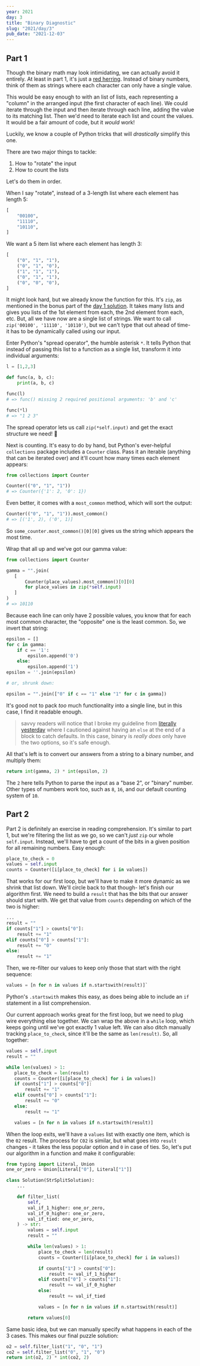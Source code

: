 ```yaml
---
year: 2021
day: 3
title: "Binary Diagnostic"
slug: "2021/day/3"
pub_date: "2021-12-03"
---
```


## Part 1

Though the binary math may look intimidating, we can actually avoid it entirely. At least in part 1, it's just a [red herring](https://en.wikipedia.org/wiki/Red_herring). Instead of binary numbers, think of them as strings where each character can only have a single value.

This would be easy enough to with an list of lists, each representing a "column" in the arranged input (the first character of each line). We could iterate through the input and then iterate through each line, adding the value to its matching list. Then we'd need to iterate each list and count the values. It would be a fair amount of code, but it _would_ work!

Luckily, we know a couple of Python tricks that will _drastically_ simplify this one.

There are two major things to tackle:

1. How to "rotate" the input
2. How to count the lists

Let's do them in order.

When I say "rotate", instead of a 3-length list where each element has length 5:

```py
[
    "00100",
    "11110",
    "10110",
]
```

We want a 5 item list where each element has length 3:

```py
[
    ("0", "1", "1"),
    ("0", "1", "0"),
    ("1", "1", "1"),
    ("0", "1", "1"),
    ("0", "0", "0"),
]
```

It might look hard, but we already know the function for this. It's `zip`, as mentioned in the bonus part of the [day 1 solution](/writeups/2021/day/1/#part-2). It takes many lists and gives you lists of the 1st element from each, the 2nd element from each, etc. But, all we have now are a single list of strings. We want to call `zip('00100', '11110', '10110')`, but we can't type that out ahead of time- it has to be dynamically called using our input.

Enter Python's "spread operator", the humble asterisk `*`. It tells Python that instead of passing this list to a function as a single list, transform it into individual arguments:

```py
l = [1,2,3]

def func(a, b, c):
    print(a, b, c)

func(l)
# => func() missing 2 required positional arguments: 'b' and 'c'

func(*l)
# => "1 2 3"
```

The spread operator lets us call `zip(*self.input)` and get the exact structure we need! :tada:

Next is counting. It's easy to do by hand, but Python's ever-helpful `collections` package includes a `Counter` class. Pass it an iterable (anything that can be iterated over) and it'll count how many times each element appears:

```py
from collections import Counter

Counter(("0", "1", "1"))
# => Counter({'1': 2, '0': 1})
```

Even better, it comes with a `most_common` method, which will sort the output:

```py
Counter(("0", "1", "1")).most_common()
# => [('1', 2), ('0', 1)]
```

So `some_counter.most_common()[0][0]` gives us the string which appears the most time.

Wrap that all up and we've got our gamma value:

```py
from collections import Counter

gamma = "".join(
   [
       Counter(place_values).most_common()[0][0]
       for place_values in zip(*self.input)
   ]
)
# => 10110
```

Because each line can only have 2 possible values, you know that for each most common character, the "opposite" one is the least common. So, we invert that string:

```py
epsilon = []
for c in gamma:
    if c == '1':
        epsilon.append('0')
    else:
        epsilon.append('1')
epsilon = ''.join(epsilon)

# or, shrunk down:

epsilon = "".join(["0" if c == "1" else "1" for c in gamma])
```

It's good not to pack _too_ much functionality into a single line, but in this case, I find it readable enough.

> savvy readers will notice that I broke my guideline from [literally yesterday](/writeups/2021/day/2/) where I cautioned against having an `else` at the end of a block to catch defaults. In this case, binary is _really does_ only have the two options, so it's safe enough.

All that's left is to convert our answers from a string to a binary number, and multiply them:

```py
return int(gamma, 2) * int(epsilon, 2)
```

The `2` here tells Python to parse the input as a "base 2", or "binary" number. Other types of numbers work too, such as `8`, `16`, and our default counting system of `10`.

## Part 2

Part 2 is definitely an exercise in reading comprehension. It's similar to part 1, but we're filtering the list as we go, so we can't _just_ `zip` our whole `self.input`. Instead, we'll have to get a count of the bits in a given position for all remaining numbers. Easy enough:

```py
place_to_check = 0
values = self.input
counts = Counter([i[place_to_check] for i in values])
```

That works for our first loop, but we'll have to make it more dynamic as we shrink that list down. We'll circle back to that though- let's finish our algorithm first. We need to build a `result` that has the bits that our answer should start with. We get that value from `counts` depending on which of the two is higher:

```py
...
result = ""
if counts["1"] > counts["0"]:
    result += "1"
elif counts["0"] > counts["1"]:
    result += "0"
else:
    result += "1"
```

Then, we re-filter our values to keep only those that start with the right sequence:

```py
values = [n for n in values if n.startswith(result)]`
```

Python's `.startswith` makes this easy, as does being able to include an `if` statement in a list comprehension.

Our current approach works great for the first loop, but we need to plug wire everything else together. We can wrap the above in a `while` loop, which keeps going until we've got exactly 1 value left. We can also ditch manually tracking `place_to_check`, since it'll be the same as `len(result)`. So, all together:

```py
values = self.input
result = ""

while len(values) > 1:
   place_to_check = len(result)
   counts = Counter([i[place_to_check] for i in values])
   if counts["1"] > counts["0"]:
       result += "1"
   elif counts["0"] > counts["1"]:
       result += "0"
   else:
       result += "1"

   values = [n for n in values if n.startswith(result)]
```

When the loop exits, we'll have a `values` list with exactly one item, which is the `02` result. The process for `C02` is similar, but what goes into `result` changes - it takes the less popular option and `0` in case of ties. So, let's put our algorithm in a function and make it configurable:

```py
from typing import Literal, Union
one_or_zero = Union[Literal["0"], Literal["1"]]

class Solution(StrSplitSolution):
    ...

    def filter_list(
        self,
        val_if_1_higher: one_or_zero,
        val_if_0_higher: one_or_zero,
        val_if_tied: one_or_zero,
    ) -> str:
        values = self.input
        result = ""

        while len(values) > 1:
            place_to_check = len(result)
            counts = Counter([i[place_to_check] for i in values])

            if counts["1"] > counts["0"]:
                result += val_if_1_higher
            elif counts["0"] > counts["1"]:
                result += val_if_0_higher
            else:
                result += val_if_tied

            values = [n for n in values if n.startswith(result)]

        return values[0]
```

Same basic idea, but we can manually specify what happens in each of the 3 cases. This makes our final puzzle solution:

```py
o2 = self.filter_list("1", "0", "1")
co2 = self.filter_list("0", "1", "0")
return int(o2, 2) * int(co2, 2)
```

